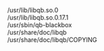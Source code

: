/usr/lib/libqb.so.0  
/usr/lib/libqb.so.0.17.1  
/usr/sbin/qb-blackbox  
/usr/share/doc/libqb  
/usr/share/doc/libqb/COPYING  
